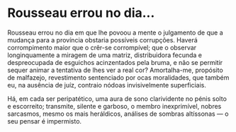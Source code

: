 # Rousseau errou no dia...

Rousseau errou no dia em que lhe povoou a mente o julgamento de que a mudança para a província obstaria possíveis corrupções.
Haverá corrompimento maior que o crêr-se corrompível; que o observar longinquamente a miragem de uma matriz, distribuidora fecunda e despreocupada de esguichos acinzentados pela bruma, e não se permitir sequer animar a tentativa de lhes ver a real cor? Amortalha-me, propósito de malfazejo, revestimento sentenciado por ocas moralidades, que também eu, na ausência de juíz, contraio nódoas invisivelmente superficiais.

Há, em cada ser peripatético, uma aura de sono clarividente no pénis solto e escorreito; transmite, silente e garboso, o membro inexprimível, nobres sarcasmos, mesmo os mais heráldicos, análises de sombras altíssonas — o seu pensar é impermisto.
